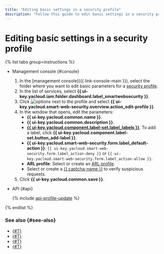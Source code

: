 ```yaml
---
title: "Editing basic settings in a security profile"
description: "Follow this guide to edit basic settings in a security profile."
---
```


# Editing basic settings in a security profile

{% list tabs group=instructions %}

- Management console {#console}

   1. In the [management console]({{ link-console-main }}), select the folder where you want to edit basic parameters for a [security profile](../concepts/profiles.md).
   1. In the list of services, select **{{ ui-key.yacloud.iam.folder.dashboard.label_smartwebsecurity }}**.
   1. Click ![options](../../_assets/console-icons/ellipsis.svg) next to the profile and select **{{ ui-key.yacloud.smart-web-security.overview.action_edit-profile }}**.
   1. In the window that opens, edit the parameters:
      * **{{ ui-key.yacloud.common.name }}**​.
      * **{{ ui-key.yacloud.common.description }}**​.
      * [**{{ ui-key.yacloud.component.label-set.label_labels }}**](../../resource-manager/concepts/labels.md). To add a label, click **{{ ui-key.yacloud.component.label-set.button_add-label }}**.
      * **{{ ui-key.yacloud.smart-web-security.form.label_default-action }}**: `{{ ui-key.yacloud.smart-web-security.form.label_action-deny }}` or `{{ ui-key.yacloud.smart-web-security.form.label_action-allow }}`.
      * **ARL profile**: Select or create an [ARL profile](../concepts/arl.md).
      * Select or create a [{{ captcha-name }}](../../smartcaptcha/) to verify suspicious requests.
   1. Click **{{ ui-key.yacloud.common.save }}**.

- API {#api}

   {% include [api-profile-update](../../_includes/smartwebsecurity/api-profile-update.md) %}

{% endlist %}

### See also {#see-also}

* [{#T}](rule-add.md)
* [{#T}](rule-update.md)
* [{#T}](host-connect.md)
* [{#T}](profile-delete.md)

